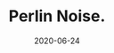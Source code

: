 ---
layout: page
title: "Perlin Noise."
date: 2020-06-24
type: video
description: Neste vídeo eu falo sobre Perlin Noise, que é muito útil para gerar números aleatórios que precisem de uma continuidade.
entry_number: 62
youtube_video_id: IR_RruggcTY
repository: 0062-curso-js-p5-parte31
has_code: false
has_p5: true
p5_code_id: -nFdYxf4-
tags: [Curso Javascript, P5, Perlin Noise]
playlists: [Curso de JavaScript com P5.js]
permalink: /curso-javascript-p5-31/
---